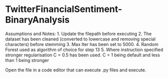 # TwitterFinancialSentiment-BinaryAnalysis

Assumptions and Notes:
    1. Update the filepath before executing
    2. The dataset has been cleaned (converted to lowercase and removing special characters) before stemming
    3. Max Iter has been set to 5000.
    4. Random Forest used as algorithm of choice for step 13
    5. Where instruction specified stronger regularisation C = 0.5 has been used. C = 1 being default and less than 1 being stronger

 Open the file in a code editor that can execute .py files and execute.
